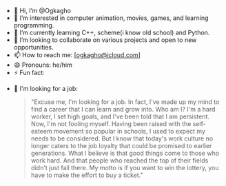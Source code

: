 - 👋 Hi, I’m @Ogkagho
- 👀 I’m interested in computer animation, movies, games, and learning programming.
- 🌱 I’m currently learning C++, scheme(i know old school) and Python.
- 💞️ I’m looking to collaborate on various projects and open to new opportunities.
- 📫 How to reach me: [ogkagho@icloud.com]
- 😄 Pronouns: he/him
- ⚡ Fun fact:

<!---
Ogkagho/Ogkagho is a ✨ special ✨ repository because its `README.md` (this file) appears on your GitHub profile.
You can click the Preview link to take a look at your changes.
--->

- 💼 I'm looking for a job:
  > "Excuse me, I'm looking for a job. In fact, I've made up my mind to find a career that I can learn and grow into. Who am I? I'm a hard worker, I set high goals, and I've been told that I am persistent. Now, I'm not fooling myself. Having been raised with the self-esteem movement so popular in schools, I used to expect my needs to be considered. But I know that today's work culture no longer caters to the job loyalty that could be promised to earlier generations. What I believe is that good things come to those who work hard. And that people who reached the top of their fields didn't just fall there. My motto is if you want to win the lottery, you have to make the effort to buy a ticket."
  
